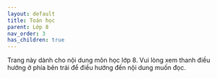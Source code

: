 ```yaml
---
layout: default
title: Toán học
parent: Lớp 8
nav_order: 3
has_children: true
---
```


Trang này dành cho nội dung môn học lớp 8. Vui lòng xem thanh điều hướng ở phía bên trái để điều hướng đến nội dung muốn đọc.
